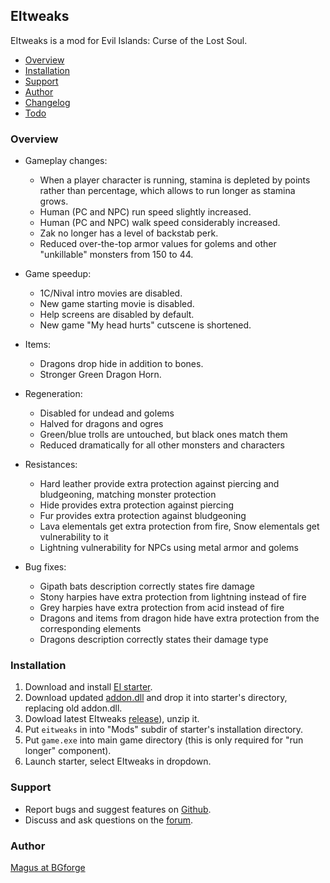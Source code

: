## EItweaks

EItweaks is a mod for Evil Islands: Curse of the Lost Soul.

- [Overview](#overview)
- [Installation](#installation)
- [Support](#support)
- [Author](#author)
- [Changelog](CHANGELOG.md)
- [Todo](TODO.md)

### Overview
- Gameplay changes:
  - When a player character is running, stamina is depleted by points rather than percentage, which allows to run longer as stamina grows.
  - Human (PC and NPC) run speed slightly increased.
  - Human (PC and NPC) walk speed considerably increased.
  - Zak no longer has a level of backstab perk.
  - Reduced over-the-top armor values for golems and other "unkillable" monsters from 150 to 44.

- Game speedup:
  - 1C/Nival intro movies are disabled.
  - New game starting movie is disabled.
  - Help screens are disabled by default.
  - New game "My head hurts" cutscene is shortened.

- Items:
  - Dragons drop hide in addition to bones.
  - Stronger Green Dragon Horn.

- Regeneration:
  - Disabled for undead and golems
  - Halved for dragons and ogres
  - Green/blue trolls are untouched, but black ones match them
  - Reduced dramatically for all other monsters and characters

- Resistances:
  - Hard leather provide extra protection against piercing and bludgeoning, matching monster protection
  - Hide provides extra protection against piercing
  - Fur provides extra protection against bludgeoning
  - Lava elementals get extra protection from fire, Snow elementals get vulnerability to it
  - Lightning vulnerability for NPCs using metal armor and golems

- Bug fixes:
  - Gipath bats description correctly states fire damage
  - Stony harpies have extra protection from lightning instead of fire
  - Grey harpies have extra protection from acid instead of fire
  - Dragons and items from dragon hide have extra protection from the corresponding elements
  - Dragons description correctly states their damage type

### Installation

1. Download and install [EI starter](https://www.gipat.ru/forum/index.php?download=51).
1. Download updated [addon.dll](https://www.gipat.ru/forum/index.php?download=59) and drop it into starter's directory, replacing old addon.dll.
1. Dowload latest EItweaks [release](https://github.com/BGforgeNet/EItweaks/releases/latest)), unzip it.
1. Put `eitweaks` in into "Mods" subdir of starter's installation directory.
1. Put `game.exe` into main game directory (this is only required for "run longer" component).
1. Launch starter, select EItweaks in dropdown.


### Support
* Report bugs and suggest features on [Github](https://github.com/BGforgeNet/EItweaks/issues).
* Discuss and ask questions on the [forum](https://forums.bgforge.net/viewtopic.php?f=22&t=183).

### Author
[Magus at BGforge](https://forums.bgforge.net/viewtopic.php?f=22&t=183)

